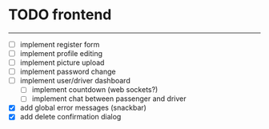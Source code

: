 # TODO frontend
---

- [ ] implement register form
- [ ] implement profile editing
- [ ] implement picture upload
- [ ] implement password change
- [ ] implement user/driver dashboard
  - [ ] implement countdown (web sockets?)
  - [ ] implement chat between passenger and driver
- [x] add global error messages (snackbar)
- [x] add delete confirmation dialog